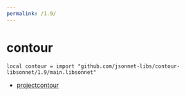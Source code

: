 ```yaml
---
permalink: /1.9/
---
```


# contour

```jsonnet
local contour = import "github.com/jsonnet-libs/contour-libsonnet/1.9/main.libsonnet"
```



* [projectcontour](projectcontour/index.md)